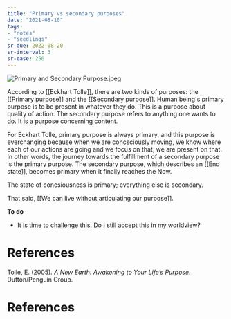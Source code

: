 ```yaml
---
title: "Primary vs secondary purposes"
date: "2021-08-10"
tags:
- "notes"
- "seedlings"
sr-due: 2022-08-20
sr-interval: 3
sr-ease: 250
---
```


![Primary and Secondary Purpose.jpeg](https://res.craft.do/user/full/63534923-d6b9-bddc-93d1-c854ccf112a8/doc/D127DE8F-29B8-4846-B2C7-66CEEFA572BF/454AB039-57F0-47F4-9F18-9EAC32D1AF55_2/Primary%20and%20Secondary%20Purpose.jpeg)

According to [[Eckhart Tolle]], there are two kinds of purposes: the [[Primary purpose]] and the [[Secondary purpose]]. Human being's primary purpose is to be present in whatever they do. This is a purpose about quality of action. The secondary purpose refers to anything one wants to do. It is a purpose concerning content.

For Eckhart Tolle, primary purpose is always primary, and this purpose is everchanging because when we are concsciously moving, we know where each of our actions are going and we focus on that, we are present on that. In other words, the journey towards the fulfillment of a secondary purpose is the primary purpose. The secondary purpose, which describes an [[End state]], becomes primary when it finally reaches the Now.

The state of concsiousness is primary; everything else is secondary.

That said, [[We can live without articulating our purpose]].

**To do**

- It is time to challenge this. Do I still accept this in my worldview?

# References

Tolle, E. (2005). *A New Earth: Awakening to Your Life’s Purpose*. Dutton/Penguin Group.

# References
